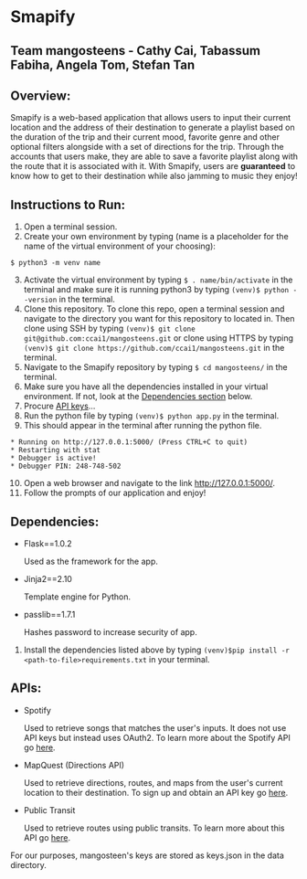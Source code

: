 # Smapify

## Team mangosteens - Cathy Cai, Tabassum Fabiha, Angela Tom, Stefan Tan

## Overview:
Smapify is a web-based application that allows users to input their current location and the address of their destination to generate a playlist based on the duration of the trip and their current mood, favorite genre and other optional filters alongside with a set of directions for the trip. Through the accounts that users make, they are able to save a favorite playlist along with the route that it is associated with it. With Smapify, users are **guaranteed** to know how to get to their destination while also jamming to music they enjoy!         

## Instructions to Run:
1. Open a terminal session.
2. Create your own environment by typing (name is a placeholder for the name of the virtual environment of your choosing):
```
$ python3 -m venv name
```
3. Activate the virtual environment by typing ```$ . name/bin/activate``` in the terminal and make sure it is running python3 by typing ```(venv)$ python --version``` in the terminal.
4. Clone this repository. To clone this repo, open a terminal session and navigate to the directory you want for this repository to located in. Then clone using SSH by typing ```(venv)$ git clone git@github.com:ccai1/mangosteens.git``` or clone using HTTPS by typing ```(venv)$ git clone https://github.com/ccai1/mangosteens.git``` in the terminal.
5. Navigate to the Smapify repository by typing ```$ cd mangosteens/``` in the terminal.
6. Make sure you have all the dependencies installed in your virtual environment. If not, look at the [Dependencies section](https://github.com/ccai1/mangosteens#dependencies) below.
7. Procure [API keys](https://github.com/ccai1/mangosteens#apis)...
8. Run the python file by typing ```(venv)$ python app.py``` in the terminal.
9. This should appear in the terminal after running the python file.   
```
* Running on http://127.0.0.1:5000/ (Press CTRL+C to quit)
* Restarting with stat
* Debugger is active!
* Debugger PIN: 248-748-502
```

10. Open a web browser and navigate to the link http://127.0.0.1:5000/.
11. Follow the prompts of our application and enjoy!

## Dependencies:
* Flask==1.0.2

   Used as the framework for the app.
* Jinja2==2.10

   Template engine for Python.
* passlib==1.7.1

   Hashes password to increase security of app.
1. Install the dependencies listed above by typing ```(venv)$pip install -r <path-to-file>requirements.txt``` in your terminal.

## APIs:
* Spotify

   Used to retrieve songs that matches the user's inputs. It does not use API keys but instead uses OAuth2. To learn more about the Spotify API go [here](https://developer.spotify.com/web-api/).
* MapQuest (Directions API)

   Used to retrieve directions, routes, and maps from the user's current location to their destination. To sign up and obtain an API key go [here](https://developer.mapquest.com/documentation/).  
* Public Transit

   Used to retrieve routes using public transits. To learn more about this API go [here](https://developer.here.com/documentation/transit/topics/what-is.html).

For our purposes, mangosteen's keys are stored as keys.json in the data directory.
